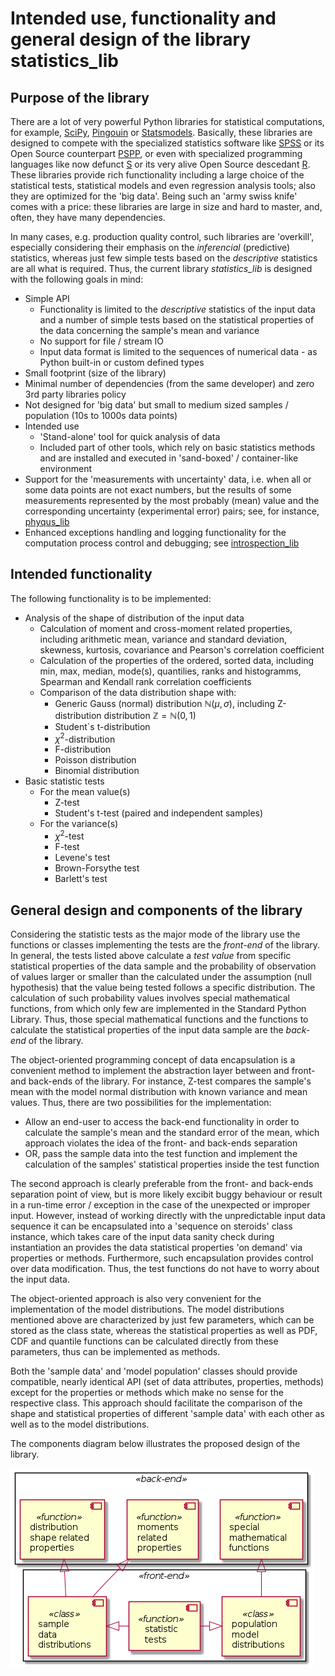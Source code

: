 # Intended use, functionality and general design of the library statistics_lib

## Purpose of the library

There are a lot of very powerful Python libraries for statistical computations, for example, [SciPy](https://scipy.org/), [Pingouin](https://pingouin-stats.org/index.html) or [Statsmodels](https://www.statsmodels.org/stable/index.html). Basically, these libraries are designed to compete with the specialized statistics software like [SPSS](https://www.ibm.com/products/spss-statistics) or its Open Source counterpart [PSPP](https://www.gnu.org/software/pspp/), or even with specialized programming languages like now defunct [S](https://en.wikipedia.org/wiki/S_(programming_language)) or its very alive Open Source descedant [R](https://www.r-project.org/). These libraries provide rich functionality including a large choice of the statistical tests, statistical models and even regression analysis tools; also they are optimized for the 'big data'. Being such an 'army swiss knife' comes with a price: these libraries are large in size and hard to master, and, often, they have many dependencies.

In many cases, e.g. production quality control, such libraries are 'overkill', especially considering their emphasis on the *inferencial* (predictive) statistics, whereas just few simple tests based on the *descriptive* statistics are all what is required. Thus, the current library *statistics_lib* is designed with the following goals in mind:

* Simple API
  * Functionality is limited to the *descriptive* statistics of the input data and a number of simple tests based on the statistical properties of the data concerning the sample's mean and variance
  * No support for file / stream IO
  * Input data format is limited to the sequences of numerical data - as Python built-in or custom defined types
* Small footprint (size of the library)
* Minimal number of dependencies (from the same developer) and zero 3rd party libraries policy
* Not designed for 'big data' but small to medium sized samples / population (10s to 1000s data points)
* Intended use
  * 'Stand-alone' tool for quick analysis of data
  * Included part of other tools, which rely on basic statistics methods and are installed and executed in 'sand-boxed' / container-like environment
* Support for the 'measurements with uncertainty' data, i.e. when all or some data points are not exact numbers, but the results of some measurements represented by the most probably (mean) value and the corresponding uncertainty (experimental error) pairs; see, for instance, [phyqus_lib](https://github.com/FooBarShebang/phyqus_lib)
* Enhanced exceptions handling and logging functionality for the computation process control and debugging; see [introspection_lib](https://github.com/FooBarShebang/introspection_lib)

## Intended functionality

The following functionality is to be implemented:

* Analysis of the shape of distribution of the input data
  * Calculation of moment and cross-moment related properties, including arithmetic mean, variance and standard deviation, skewness, kurtosis, covariance and Pearson's correlation coefficient
  * Calculation of the properties of the ordered, sorted data, including min, max, median, mode(s), quantilies, ranks and histogramms, Spearman and Kendall rank correlation coefficients
  * Comparison of the data distribution shape with:
    * Generic Gauss (normal) distribution $\mathbb{N}(\mu,\sigma)$, including Z-distribution distribution $\mathbb{Z} = \mathbb{N}(0,1)$
    * Student`s t-distribution
    * $\chi^2$-distribution
    * F-distribution
    * Poisson distribution
    * Binomial distribution
* Basic statistic tests
  * For the mean value(s)
    * Z-test
    * Student's t-test (paired and independent samples)
  * For the variance(s)
    * $\chi^2$-test
    * F-test
    * Levene's test
    * Brown-Forsythe test
    * Barlett's test

## General design and components of the library

Considering the statistic tests as the major mode of the library use the functions or classes implementing the tests are the *front-end* of the library. In general, the tests listed above calculate a *test value* from specific statistical properties of the data sample and the probability of observation of values larger or smaller than the calculated under the assumption (null hypothesis) that the value being tested follows a specific distribution. The calculation of such probability values involves special mathematical functions, from which only few are implemented in the Standard Python Library. Thus, those special mathematical functions and the functions to calculate the statistical properties of the input data sample are the *back-end* of the library.

The object-oriented programming concept of data encapsulation is a convenient method to implement the abstraction layer between and front- and back-ends of the library. For instance, Z-test compares the sample's mean with the model normal distribution with known variance and mean values. Thus, there are two possibilities for the implementation:

* Allow an end-user to access the back-end functionality in order to calculate the sample's mean and the standard error of the mean, which approach violates the idea of the front- and back-ends separation
* OR, pass the sample data into the test function and implement the calculation of the samples' statistical properties inside the test function

The second approach is clearly preferable from the front- and back-ends separation point of view, but is more likely excibit buggy behaviour or result in a run-time error / exception in the case of the unexpected or improper input. However, instead of working directly with the unpredictable input data sequence it can be encapsulated into a 'sequence on steroids' class instance, which takes care of the input data sanity check during instantiation an provides the data statistical properties 'on demand' via properties or methods. Furthermore, such encapsulation provides control over data modification. Thus, the test functions do not have to worry about the input data.

The object-oriented approach is also very convenient for the implementation of the model distributions. The model distributions mentioned above are characterized by just few parameters, which can be stored as the class state, whereas the statistical properties as well as PDF, CDF and quantile functions can be calculated directly from these parameters, thus can be implemented as methods.

Both the 'sample data' and 'model population' classes should provide compatible, nearly identical API (set of data attributes, properties, methods) except for the properties or methods which make no sense for the respective class. This approach should facilitate the comparison of the shape and statistical properties of different 'sample data' with each other as well as to the model distributions.

The components diagram below illustrates the proposed design of the library.

![Library layers design](../UML/design/library_layers.png)
